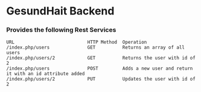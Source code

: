 # GesundHait Backend

### Provides the following Rest Services
```
URL                           HTTP Method  Operation
/index.php/users              GET          Returns an array of all users
/index.php/users/2            GET          Returns the user with id of 2
/index.php/users              POST         Adds a new user and return it with an id attribute added
/index.php/users/2            PUT          Updates the user with id of 2
```
